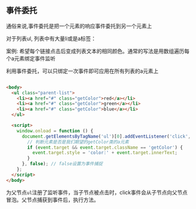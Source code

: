 ## 事件委托

通俗来说,事件委托是把一个元素的响应事件委托到另一个元素上

对于列表ul, 列表中有大量li或是a标签：

案例: 希望每个链接点击后变成列表文本的相同颜色。通常的写法是用数组遍历每个a元素绑定事件监听

利用事件委托，可以只绑定一次事件即可应用在所有列表的a元素上

```html

<body>
  <ul class="parent-list">
    <li><a href="#" class="getColor">red</a></li>
    <li><a href="#" class="getColor">green</a></li>
    <li><a href="#" class="getColor">blue</a></li>
  </ul>

  <script>
    window.onload = function () {
      document.getElementsByTagName('ul')[0].addEventListener('click', function (event) {
        // 判断元素是否是我们期望的getColor类的a元素
        if (event.target && event.target.className == 'getColor') {
          event.target.style = 'color:' + event.target.innerText;
        }
      }, false); // false设置为事件捕捉
    };
  </script>
</body>

```

为父节点`ul`注册了监听事件，当子节点被点击时，click事件会从子节点向父节点冒泡。父节点捕获到事件后，执行方法。